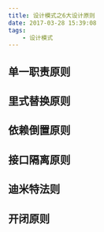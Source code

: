 ```yaml
---
title: 设计模式之6大设计原则
date: 2017-03-28 15:39:08
tags:
    - 设计模式
---
```


## 单一职责原则


## 里式替换原则


## 依赖倒置原则


## 接口隔离原则


## 迪米特法则


## 开闭原则
